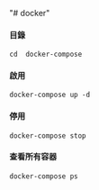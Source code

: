 "# docker" 

#### 目錄

``cd  docker-compose``

#### 啟用

`` docker-compose up -d ``

#### 停用

`` docker-compose stop ``

#### 查看所有容器

`` docker-compose ps ``
